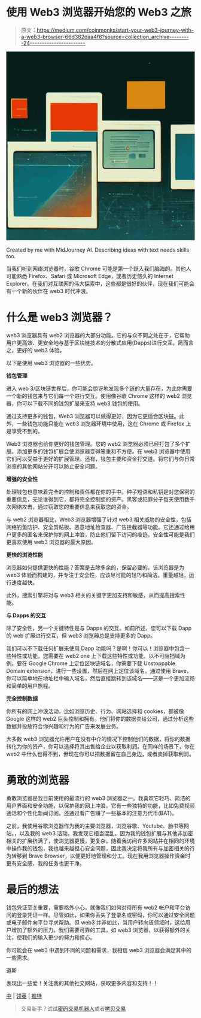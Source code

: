 # 使用 Web3 浏览器开始您的 Web3 之旅

> 原文：<https://medium.com/coinmonks/start-your-web3-journey-with-a-web3-browser-66d382daa4f8?source=collection_archive---------24----------------------->

![](img/45794f99636de2731c25b462f20cb922.png)

Created by me with MidJourney AI. Describing ideas with text needs skills too.

当我们听到网络浏览器时，谷歌 Chrome 可能是第一个跃入我们脑海的。其他人可能熟悉 Firefox、Safari 或 Microsoft Edge，或者历史悠久的 Internet Explorer。在我们对互联网的伟大探索中，这些都是很好的伙伴，现在我们可能会有一个新的伙伴在 web3 时代冲浪。

# 什么是 web3 浏览器？

web3 浏览器具有 web2 浏览器的大部分功能。它的与众不同之处在于，它帮助用户更高效、更安全地与基于区块链技术的分散式应用(Dapps)进行交互。简而言之，更好的 web3 体验。

以下是使用 web3 浏览器的一些优势。

**钱包管理**

进入 web 3/区块链世界后，你可能会惊讶地发现多个链的大量存在，为此你需要一个新的钱包来与它们每一个进行交互。使用像谷歌 Chrome 这样的 web2 浏览器，你可以下载不同的钱包扩展来支持 web3 钱包的使用。

通过支持更多的钱包，Web3 浏览器可以做得更好，因为它更适合区块链。此外，一些钱包功能只能在 web3 浏览器环境中使用，这在 Chrome 或 Firefox 上是享受不到的。

Web3 浏览器也给你更好的钱包管理。您的 web2 浏览器必须已经打包了多个扩展。添加更多的钱包扩展会使浏览器变得笨重和不方便。在 web3 浏览器中使用它们可以受益于更好的扩展管理。还有，钱包主要和资金打交道。将它们与你日常浏览的其他网站分开可以防止安全问题。

**增强的安全性**

处理钱包也意味着完全的控制和责任都在你的手中。种子短语和私钥是对您保密的重要信息，无论谁得到它，都将完全控制您的资产。黑客或犯罪分子每天使用数千次网络攻击，通过窃取您的重要信息来获取您的资金。

与 web2 浏览器相比，Web3 浏览器增强了针对 web3 相关威胁的安全性，包括网络钓鱼防护、安全剪贴板、恶意地址检查器、广告拦截器等功能。它还通过给用户更多的匿名来保护你的网上冲浪，防止他们留下访问的痕迹。安全性可能是我们更喜欢使用 web3 浏览器的最大原因。

**更快的浏览性能**

浏览器如何提供更快的性能？答案是去除多余的，保留必要的。该浏览器是为 web3 体验而构建的，并专注于安全性，应该尽可能的轻巧和简洁。重量越轻，运行速度越快。

此外，搜索引擎将对与 web3 相关的关键字更加支持和敏感，从而提高搜索性能。

**与 Dapps 的交互**

除了安全性，另一个关键特性是与 Dapps 的交互。如前所述，您可以下载 Dapp 的 web 扩展进行交互，但 web3 浏览器总是支持更多的 Dapp。

我们可以不下载任何扩展来使用 Dapp 功能吗？是啊！你可以！浏览器中包含一些特性或功能，您需要在 web2 one 上下载这些特性或功能。以不可阻挡域为例。要在 Google Chrome 上定位区块链域名，你需要下载 Unstoppable Domain extension，进行一些设置，然后在网上定位该域名。通过使用 Brave，你可以简单地在地址栏中输入域名，然后直接跳转到该域名——这是一个更加流畅和简单的用户旅程。

**完全控制数据**

你所有的网上冲浪活动，比如浏览历史、行为、网站选择和 cookies，都被像 Google 这样的 web2 巨头控制和拥有。他们将你的数据卖给公司，通过分析这些数据并投放符合你兴趣和行为的广告来发展业务。

大多数 web3 浏览器允许用户在没有中介的情况下控制他们的数据，将你的数据转化为你的资产，你可以选择将其出售给企业以获取利润。在同样的场景下，你在 web2 中什么也得不到，但现在你可以把数据留在自己身边，或者卖掉获取利润。

# 勇敢的浏览器

勇敢浏览器是我目前使用的最流行的 web3 浏览器之一。我喜欢它轻巧、简洁的用户界面和安全功能，以保护我的网上冲浪。它有一些独特的功能，比如免费视频通话和个性化新闻订阅。还通过看广告赚了一些基本的注意力代币(BAT)。

之前，我使用谷歌浏览器作为我的主要浏览器，浏览谷歌、Youtube、脸书等网站。，以及我的 web3 活动。我发现它相当混乱，因为我的钱包扩展与其他非加密相关的扩展挤满了，使浏览器更慢，更复杂。随着我访问许多网站并在相同的环境中操作我的钱包，我也越来越担心安全问题，因此我决定将我所有与加密相关的行为转移到 Brave Browser，以便更好地管理和分工。现在我用浏览器操作资金时更有安全感，我的任务也更干净。

# 最后的想法

钱包凭证至关重要，需要格外小心，就像我们如何对待所有 web2 帐户和平台访问的登录凭证一样。尽管如此，如果你丢失了登录名或密码，你可以通过安全问题或电子邮件向平台寻求帮助。但 web3 并非如此，当用户转向该领域时，这给用户增加了额外的压力。我们需要可靠的工具，如 web3 浏览器，以获得额外的关注，使我们的输入更少的努力和担心。

你可能会在 web3 中遇到不同的问题和需求，我相信 web3 浏览器会满足其中的一些需求。

道斯

表现出一些爱！关注我的其他社交网站，获取更多内容和支持！！

[中](/@1996ac) | [领英](https://www.linkedin.com/in/austin-cheung-168a43151/) | [推特](https://twitter.com/daaus3_nft)

> 交易新手？试试[密码交易机器人](/coinmonks/crypto-trading-bot-c2ffce8acb2a)或者[拷贝交易](/coinmonks/top-10-crypto-copy-trading-platforms-for-beginners-d0c37c7d698c)